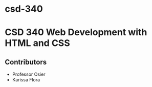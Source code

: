 # csd-340
# CSD 340 Web Development with HTML and CSS
##  Contributors
* Professor Osier
* Karissa Flora
